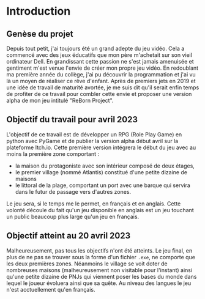 # Introduction
## Genèse du projet
Depuis tout petit, j'ai toujours été un grand adepte du jeu vidéo. Cela a commencé avec des jeux éducatifs que mon père m'achetait sur son vieil ordinateur Dell. En grandissant cette passion ne s'est jamais amenuisée et gentiment m'est venue l'envie de créer mon propre jeu vidéo. En redoublant ma première année du collège, j'ai pu découvrir la programmation et j'ai vu là un moyen de réaliser ce rêve d'enfant. Après de premiers jets en 2019 et une idée de travail de maturité avortée, je me suis dit qu'il serait enfin temps de profiter de ce travail pour combler cette envie et proposer une version alpha de mon jeu intitulé "ReBorn Project".

## Objectif du travail pour avril 2023
L'objectif de ce travail est de développer un RPG (Role Play Game) en python avec PyGame et de publier la version alpha début avril sur la plateforme Itch.io. Cette première version intégrera le début du jeu avec au moins la première zone comportant :
- la maison du protagoniste avec son intérieur composé de deux étages,
- le premier village (nommé Atlantis) constitué d'une petite dizaine de maisons
- le littoral de la plage, comportant un port avec une barque qui servira dans le futur de passage vers d'autres zones.

Le jeu sera, si le temps me le permet, en français et en anglais. Cette volonté découle du fait qu'un jeu disponible en anglais est un jeu touchant un public beaucoup plus large qu'un jeu en français.

## Objectif atteint au 20 avril 2023
Malheureusement, pas tous les objectifs n'ont été atteints. Le jeu final, en plus de ne pas se trouver sous la forme d'un fichier ```.exe```, ne comporte que les deux premières zones. Néanmoins le village se voit doter de nombreuses maisons (malheureusement non visitable pour l'instant) ainsi qu'une petite dizaine de PNJs qui viennent poser les bases du monde dans lequel le joueur évoluera ainsi que sa quête. Au niveau des langues le jeu n'est acctuellement qu'en français.